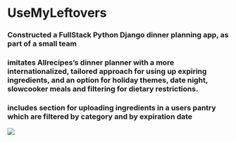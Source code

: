 # UseMyLeftovers
### Constructed a FullStack Python Django dinner planning app, as part of a small team 
### imitates Allrecipes’s dinner planner with a more internationalized, tailored approach for using up expiring ingredients, and an option for holiday themes, date night, slowcooker meals and filtering for dietary restrictions.
### includes section for uploading ingredients in a users pantry which are filtered by category and by expiration date

![](./Read_ME_images/Dashboard.png)

